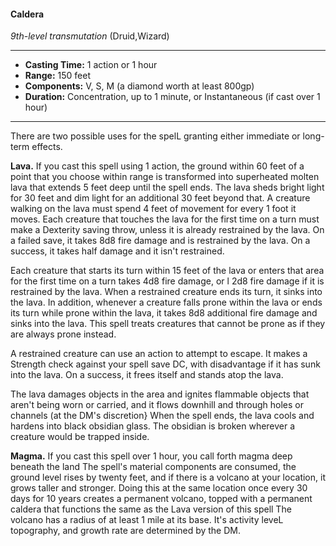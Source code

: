 #### Caldera
*9th-level transmutation* (Druid,Wizard)
___
- **Casting Time:** 1 action or 1 hour
- **Range:** 150 feet
- **Components:** V, S, M (a diamond worth at least 800gp)
- **Duration:** Concentration, up to 1 minute, or Instantaneous (if cast over 1 hour)
---
There are two possible uses for the spelL granting either immediate or long-term effects.

**Lava.** If you cast this spell using 1 action, the ground within 60 feet of a point that you choose within range is transformed into superheated molten lava that extends 5 feet deep until the spell ends. The lava sheds bright light for 30 feet and dim light for an additional 30 feet beyond that. A creature walking on the lava must spend 4 feet of movement for every 1 foot it moves. Each creature that touches the lava for the first time on a turn must make a Dexterity saving throw, unless it is already restrained by the lava. On a failed save, it takes 8d8 fire damage and is restrained by the lava. On a success, it takes half damage and it isn't restrained.

Each creature that starts its turn within 15 feet of the lava or enters that area for the first time on a turn takes 4d8 fire damage, or l 2d8 fire damage if it is restrained by the lava. When a restrained creature ends its turn, it sinks into the lava. In addition, whenever a creature falls prone within the lava or ends its turn while prone within the lava, it takes 8d8 additional fire damage and sinks into the lava. This spell treats creatures that cannot be prone as if they are always prone instead.

A restrained creature can use an action to attempt to escape. It makes a Strength check against your spell save DC, with disadvantage if it has sunk into the lava. On a success, it frees itself and stands atop the lava. 

The lava damages objects in the area and ignites flammable objects that aren't being worn or carried, and it flows downhill and through holes or channels (at the DM's discretion} When the spell ends, the lava cools and hardens into black obsidian glass. The obsidian is broken wherever a creature would be trapped inside.

**Magma.** If you cast this spell over 1 hour, you call forth magma deep beneath the land The spell's material components are consumed, the ground level rises by twenty feet, and if there is a volcano at your location, it grows taller and stronger. Doing this at the same location once every 30 days for 10 years creates a permanent volcano, topped with a permanent caldera that functions the same as the Lava version of this spell The volcano has a radius of at least 1 mile at its base. It's activity leveL topography, and growth rate are determined by the DM.